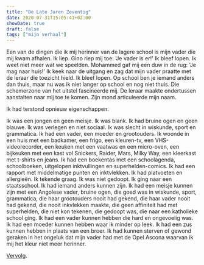 ```yaml
---
title: "De Late Jaren Zeventig"
date: 2020-07-31T15:05:41+02:00
showDate: true
draft: false
tags: ["mijn verhaal"]
---
```


Een van de dingen die ik mij herinner van de lagere school is mijn vader die mij kwam afhalen. Ik liep. Gino riep mij toe: 'Je vader is er!' Ik bleef lopen. Ik weet niet meer wat we speelden. Mohammed gaf mij een duw in de rug: 'Je mag naar huis!' Ik keek naar de uitgang en zag dat mijn vader praatte met de leraar die toezicht hield. Ik bleef lopen. Op school ben je iemand anders dan thuis, maar nu was ik niet langer op school en nog niet thuis. Die schemerzone van het uitstel fascineerde mij. De leraar maakte ondertussen aanstalten naar mij toe te komen. Zijn mond articuleerde mijn naam. 

Ik had terstond opnieuw eigenschappen. 

Ik was een jongen en geen meisje. Ik was blank. Ik had bruine ogen en geen blauwe. Ik was verlegen en niet sociaal. Ik was slecht in wiskunde, sport en grammatica.  Ik had een vader, een moeder en grootouders. Ik woonde in een huis met een badkamer, een frigo, een kleuren-tv, een VHS-videorecorder, een keuken met een vaatwas en een micro-oven, een bijkeuken met een kast vol Snickers, Raider, Mars, Milky Way, een kleerkast met t-shirts en jeans. Ik had een boekentas met een schoolagenda, schoolboeken, uitgelopen inktvullingen en superhelden-comics. Ik had een rapport met middelmatige punten en inktvlekken. Ik had platvoeten en allergieën. Ik tekende graag. Ik was niet gedoopt. Ik ging naar een staatsschool. Ik had iemand anders kunnen zijn. Ik had een meisje kunnen zijn met een Angolese vader, bruine ogen, die goed was in wiskunde, sport, grammatica, die haar grootouders nooit had gekend, die haar vader nooit had gekend, die nooit inkvlekken maakte, die geen affiniteit had met superhelden, die niet kon tekenen, die gedoopt was, die naar een katholieke school ging. Ik had een vader kunnen hebben die hard en ongevoelig was. Ik had een moeder kunnen hebben waar ik minder op leek. Ik had een zus kunnen hebben in plaats van een broer. Ik had kunnen sterven of gewond geraken in het ongeluk dat mijn vader had met de Opel Ascona waarvan ik mij het kleur niet meer herinner. 

[Vervolg](https://wimchristiaenszelf.netlify.app/posts/de-betere-school/).
